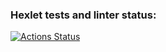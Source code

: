 ### Hexlet tests and linter status:
[![Actions Status](https://github.com/antonsmolko/rails-project-lvl4/workflows/hexlet-check/badge.svg)](https://github.com/antonsmolko/rails-project-lvl4/actions)